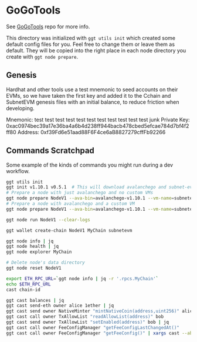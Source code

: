 # GoGoTools

See [GoGoTools](https://github.com/lasthyphen/ecctools) repo for more info.

This directory was initialized with `ggt utils init` which created some default config files for you. Feel free to change them or leave them as default. They will be copied into the right place in each node directory you create with `ggt node prepare`.

## Genesis

Hardhat and other tools use a test mnemonic to seed accounts on their EVMs, so we have taken the first key and added it to the Cchain and SubnetEVM genesis files with an initial balance, to reduce friction when developing.

Mnemonic: test test test test test test test test test test test junk
Private Key: 0xac0974bec39a17e36ba4a6b4d238ff944bacb478cbed5efcae784d7bf4f2ff80
Address: 0xf39Fd6e51aad88F6F4ce6aB8827279cffFb92266

## Commands Scratchpad

Some example of the kinds of commands you might run during a dev workflow.

```sh
ggt utils init
ggt init v1.10.1 v0.5.1  # This will download avalanchego and subnet-evm from GitHub Releases
# Prepare a node with just avalanchego and no custom VMs
ggt node prepare NodeV1 --ava-bin=avalanchego-v1.10.1 --vm-name=subnetevm --vm-bin=subnet-evm-v0.5.1
# Prepare a node with avalanchego and a custom VM
ggt node prepare NodeV1 --ava-bin=avalanchego-v1.10.1 --vm-name=subnetevm --vm-bin=$GOPATH/src/github.com/lasthyphen/dijetsnode/build/plugins/srEXiWaHuhNyGwPUi444Tu47ZEDwxTWrbQiuD7FmgSAQ6X7Dy

ggt node run NodeV1 --clear-logs

ggt wallet create-chain NodeV1 MyChain subnetevm

ggt node info | jq
ggt node health | jq
ggt node explorer MyChain

# Delete node's data directory
ggt node reset NodeV1

export ETH_RPC_URL=`ggt node info | jq -r '.rpcs.MyChain'`
echo $ETH_RPC_URL
cast chain-id

ggt cast balances | jq
ggt cast send-eth owner alice 1ether | jq
ggt cast send owner NativeMinter "mintNativeCoin(address,uint256)" alice 1ether | jq
ggt cast call owner TxAllowList "readAllowList(address)" bob
ggt cast send owner TxAllowList "setEnabled(address)" bob | jq
ggt cast call owner FeeConfigManager "getFeeConfigLastChangedAt()"
ggt cast call owner FeeConfigManager "getFeeConfig()" | xargs cast --abi-decode "getFeeConfig()(uint256,uint256,uint256,uint256,uint256,uint256,uint256,uint256)"
```
